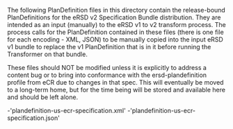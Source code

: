 The following PlanDefinition files in this directory contain the release-bound PlanDefinitions for the eRSD v2 Specification Bundle distribution. They are intended as an input (manually) to the eRSD v1 to v2 transform process. The process calls for the PlanDefinition contained in these files (there is one file for each encoding - XML, JSON) to be manually copied into the input eRSD v1 bundle to replace the v1 PlanDefinition that is in it before running the Transformer on that bundle.

These files should NOT be modified unless it is explicitly to address a content bug or to bring into conformance with the ersd-plandefinition profile from eCR due to changes in that spec. This will eventually be moved to a long-term home, but for the time being will be stored and available here and should be left alone. 

-'plandefinition-us-ecr-specification.xml'
-'plandefinition-us-ecr-specification.json'